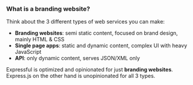 ### What is a branding website?

Think about the 3 different types of web services you can make:

* **Branding websites**: semi static content, focused on brand design, mainly HTML & CSS
* **Single page apps**: static and dynamic content, complex UI with heavy JavaScript
* **API**: only dynamic content, serves JSON/XML only

Expressful is optimized and opinionated for just **branding websites**.
Express.js on the other hand is unopinionated for all 3 types.
